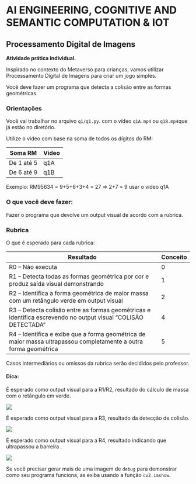 # AI ENGINEERING, COGNITIVE AND SEMANTIC COMPUTATION & IOT

## Processamento Digital de Imagens

**Atividade prática individual.**

Inspirado no contexto do Metaverso para crianças, vamos utilizar Processamento Digital de Imagens para criar um jogo simples.

Você deve fazer um programa que detecta a colisão entre as formas geométricas. 


### Orientações

Você vai trabalhar no arquivo `q1/q1.py`. com o vídeo `q1A.mp4` ou `q1B.mp4`que já estão no diretório.

Utilize o video com base na soma de todos os dígitos do RM:

|Soma RM | Video|
|--------|------| 
|De 1 até 5 | q1A|
|De 6 até 9 | q1B|

Exemplo: RM95634 = 9+5+6+3+4  = 27 => 2+7 = 9 usar o vídeo q1A

### O que você deve fazer:

Fazer o programa que devolve um output visual de acordo com a rubrica. 

### Rubrica

O que é esperado para cada rubrica:

|Resultado| Conceito| 
|----------|--------|
|R0 – Não executa | 0 |
|R1 – Detecta todas as formas geométrica por cor e produz saída visual demonstrando | 1 |
|R2 – Identifica a forma geométrica de maior massa com um retângulo verde em output visual | 2 |
|R3 – Detecta colisão entre as formas geométricas e identifica escrevendo no output visual “COLISÃO DETECTADA” | 4 |
|R4 – Identifica e exibe que a forma geométrica de maior massa ultrapassou completamente a outra forma geométrica | 5 |

Casos intermediários ou omissos da rubrica serão decididos pelo professor.

#### Dica: 

É esperado como output visual para a R1/R2, resultado do cálculo de massa com o retângulo em verde.

![](./img/q1-r2.png)

É esperado como output visual para a R3, resultado da detecção de colisão.

![](./img/q1-r3.png)


É esperado como output visual para a R4, resultado indicando que ultrapassou a barreira .

![](./img/q1-r4.png)

Se você precisar gerar mais de uma imagem de `debug` para demonstrar como seu programa funciona, as exiba usando a função `cv2.imshow`.


